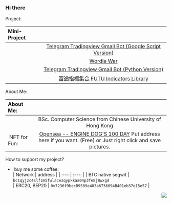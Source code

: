 ### Hi there 
<!-- ![](https://cdn.lihkg.com/assets/faces/dog/bye.gif)![](https://cdn.lihkg.com/assets/faces/pig/bye.gif)![](https://cdn.lihkg.com/assets/faces/mouse/bye.gif)![](https://cdn.lihkg.com/assets/faces/cat/bye.gif)![](https://cdn.lihkg.com/assets/faces/cow/bye.gif)![](https://cdn.lihkg.com/assets/faces/tiger/bye.gif)![](https://cdn.lihkg.com/assets/faces/husky/bye.gif)  -->

Project:
<!-- https://cdn.lihkg.com/assets/faces/dog/phone.gif -->
<!-- https://cdn.lihkg.com/assets/faces/dog/itdog4.gif -->
<!-- https://cdn.lihkg.com/assets/faces/dog/no.gif -->
<!-- https://cdn.lihkg.com/assets/faces/dog/haha.gif -->
|    Mini-Project   |         |
  | :---        |         :---: |
  | ![]()     | [Telegram Tradingview Gmail Bot (Google Script Version)](https://github.com/umzr/Telegram-Gmail-Bot-Google-Script-Version-) |
  |![]()  |  [Wordle War](https://github.com/DoubleSpicy/wordle_war-) |
| ![]()  | [Telegram Tradingview Gmail Bot (Python Version)](https://github.com/umzr/Telegram-Tradingview-Gmail-Bot--Google-Script-Version-)  |
|![]() | [富途指標集合 FUTU Indicators Library](https://github.com/umzr/FUTU-Indicators-Library)|

<!-- - ![](https://cdn.lihkg.com/assets/faces/dog/phone.gif) $~~~~~~~$ [Telegram Tradingview Gmail Bot (Google Script Version)](https://github.com/umzr/Telegram-Gmail-Bot-Google-Script-Version-)
- ![](https://cdn.lihkg.com/assets/faces/dog/itdog4.gif)  $~$  [Wordle War](https://github.com/DoubleSpicy/wordle_war-)

- ![](https://cdn.lihkg.com/assets/faces/dog/no.gif)  $~~~~~~~$ [Telegram Tradingview Gmail Bot (Python Version)](https://github.com/umzr/Telegram-Tradingview-Gmail-Bot--Google-Script-Version-)  

- ![](https://cdn.lihkg.com/assets/faces/dog/haha.gif) $~~~~~~~~~~~$ [富途指標集合 FUTU Indicators Library](https://github.com/umzr/FUTU-Indicators-Library) -->

<!-- https://cdn.lihkg.com/assets/faces/dog/math.gif -->
<!-- https://cdn.lihkg.com/assets/faces/tiger/like2.gif -->
About Me:

|  About Me:    |         |
| :---        |         :---: |
|![]() | BSc. Computer Science from Chinese University of Hong Kong|
|![]() NFT for Fun:|  [Opensea -- ENGINE DOG'S 100 DAY](https://opensea.io/collection/enginedogs100days) Put address here if you want. (Free) or Just right click and save pictures. |




<!-- - ![](https://cdn.lihkg.com/assets/faces/dog/math.gif)  $~~~~~~~$ BSc. Computer Science from Chinese University of Hong Kong
- ![](https://cdn.lihkg.com/assets/faces/tiger/like2.gif) $~~~~~~$ NFT for Fun: [Opensea -- ENGINE DOG'S 100 DAY](https://opensea.io/collection/enginedogs100days)   
Put address here if you want. (Free) or Just right click and save pictures. -->

<!-- https://cdn.lihkg.com/assets/faces/cow/grab_connect.gif -->

How to support my project?  
- ![]()  buy me some coffee:  
    |    Network   |     address    |
    | :---        |         :---: |
    | BTC native segwit      | `bc1qyjzc4slfzm5fwlacezqypkkaa04p3fe8j8wxgd`     
    | ERC20, BEP20   | `0x7236f9becB9509e403a6736094B401eb37e15e57`        |

<a href="#">
    <img align="right" src="https://github-readme-stats.vercel.app/api?username=umzr&show_icons=true">
  
</a>



